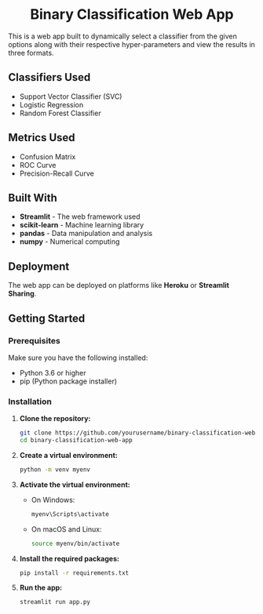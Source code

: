 <h1 align="center">Binary Classification Web App</h1>

This is a web app built to dynamically select a classifier from the given options along with their respective hyper-parameters and view the results in three formats.

## Classifiers Used
* Support Vector Classifier (SVC)
* Logistic Regression
* Random Forest Classifier

## Metrics Used
* Confusion Matrix
* ROC Curve
* Precision-Recall Curve

## Built With
* **Streamlit** - The web framework used
* **scikit-learn** - Machine learning library
* **pandas** - Data manipulation and analysis
* **numpy** - Numerical computing

## Deployment
The web app can be deployed on platforms like **Heroku** or **Streamlit Sharing**.

## Getting Started

### Prerequisites
Make sure you have the following installed:
* Python 3.6 or higher
* pip (Python package installer)

### Installation

1. **Clone the repository:**
    ```bash
    git clone https://github.com/yourusername/binary-classification-web-app.git
    cd binary-classification-web-app
    ```

2. **Create a virtual environment:**
    ```bash
    python -m venv myenv
    ```

3. **Activate the virtual environment:**
    - On Windows:
        ```bash
        myenv\Scripts\activate
        ```
    - On macOS and Linux:
        ```bash
        source myenv/bin/activate
        ```

4. **Install the required packages:**
    ```bash
    pip install -r requirements.txt
    ```

5. **Run the app:**
    ```bash
    streamlit run app.py
    ```
